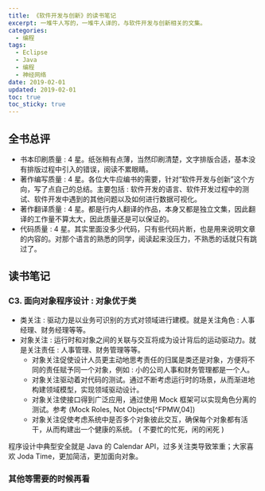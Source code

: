 ```yaml
---
title: 《软件开发与创新》的读书笔记
excerpt: 一堆牛人写的，一堆牛人译的，与软件开发与创新相关的文集。
categories:
  - 编程
tags:
  - Eclipse
  - Java
  - 编程
  - 神经网络
date: 2019-02-01
updated: 2019-02-01
toc: true
toc_sticky: true
---
```


## 全书总评

- 书本印刷质量 : 4 星。纸张稍有点薄，当然印刷清楚，文字排版合适，基本没有排版过程中引入的错误，阅读不累眼睛。
- 著作编写质量 : 4 星。各位大牛应编书的需要，针对“软件开发与创新”这个方向，写了点自己的总结。主要包括 : 软件开发的语言、软件开发过程中的测试、软件开发中遇到的其他问题以及如何进行数据可视化。
- 著作翻译质量 : 4 星。都是行内人翻译的作品，本身又都是独立文集，因此翻译的工作量不算太大，因此质量还是可以保证的。
- 代码质量 : 4 星。其实里面没多少代码，只有些代码片断，也是用来说明文章的内容的。对那个语言的熟悉的同学，阅读起来没压力，不熟悉的话就只有跳过了。

## 读书笔记

### C3. 面向对象程序设计 : 对象优于类

- 类关注 : 驱动力是以业务可识别的方式对领域进行建模。就是关注角色 : 人事经理、财务经理等等。
- 对象关注 : 运行时和对象之间的关联与交互将成为设计背后的运动驱动力。就是关注责任 : 人事管理、财务管理等等。
    - 对象关注促使设计人员更主动地思考责任的归属是类还是对象，方便将不同的责任赋予同一个对象，例如 : 小的公司人事和财务管理都是一个人。
    - 对象关注驱动着对代码的测试。通过不断考虑运行时的场景，从而渐进地构建领域模型，实现领域驱动设计。
    - 对象关注使接口得到广泛应用，通过使用 Mock 框架可以实现角色分离的测试。参考 (Mock Roles, Not Objects[^FPMW,04])
    - 对象关注促使考虑系统中是否多个对象彼此交互，确保每个对象都有活干，从而构建出一个健康的系统。 ( 不要忙的忙死，闲的闲死 )

程序设计中典型安全就是 Java 的 Calendar API，过多关注类导致笨重；大家喜欢 Joda Time，更加简洁，更加面向对象。

### 其他等需要的时候再看

